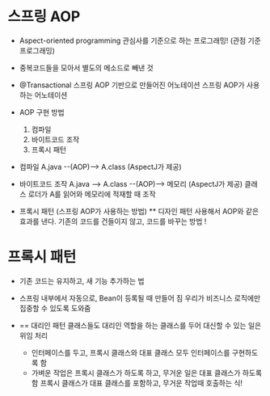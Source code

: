 # 스프링 AOP

- Aspect-oriented programming
  관심사를 기준으로 하는 프로그래밍! (관점 기준 프로그래밍)

- 중복코드들을 모아서 별도의 메소드로 빼낸 것

- @Transactional
  스프링 AOP 기반으로 만들어진 어노테이션
  스프링 AOP가 사용하는 어노테이션

- AOP 구현 방법
  1) 컴파일
  2) 바이트코드 조작
  3) 프록시 패턴

- 컴파일
  A.java --(AOP)--> A.class (AspectJ가 제공)

- 바이트코드 조작
  A.java --> A.class --(AOP)--> 메모리 (AspectJ가 제공) 
  클래스 로더가 A를 읽어와 메모리에 적재할 때 조작

- 프록시 패턴 (스프링 AOP가 사용하는 방법) **
  디자인 패턴 사용해서 AOP와 같은 효과를 낸다.
  기존의 코드를 건들이지 않고, 코드를 바꾸는 방법 !

# 프록시 패턴
- 기존 코드는 유지하고, 새 기능 추가하는 법

- 스프링 내부에서 자동으로, Bean이 등록될 때 만들어 짐
  우리가 비즈니스 로직에만 집중할 수 있도록 도와줌
  
- == 대리인 패턴
  클래스들도 대리인 역할을 하는 클래스를 두어 대신할 수 있는 일은 위임 처리
  - 인터페이스를 두고, 프록시 클래스와 대표 클래스 모두 인터페이스를
    구현하도록 함
  - 가벼운 작업은 프록시 클래스가 하도록 하고, 무거운 일은 대표 클래스가 하도록 함
    프록시 클래스가 대표 클래스를 포함하고, 무거운 작업때 호출하는 식!